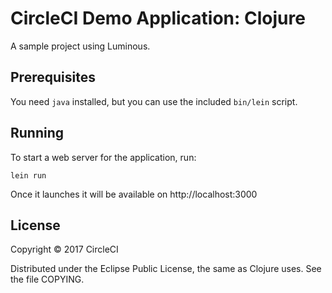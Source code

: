 # CircleCI Demo Application: Clojure

A sample project using Luminous.

## Prerequisites

You need `java` installed, but you can use the included `bin/lein` script.

## Running

To start a web server for the application, run:

    lein run

Once it launches it will be available on http://localhost:3000

## License

Copyright © 2017 CircleCI

Distributed under the Eclipse Public License, the same as Clojure
uses. See the file COPYING.


